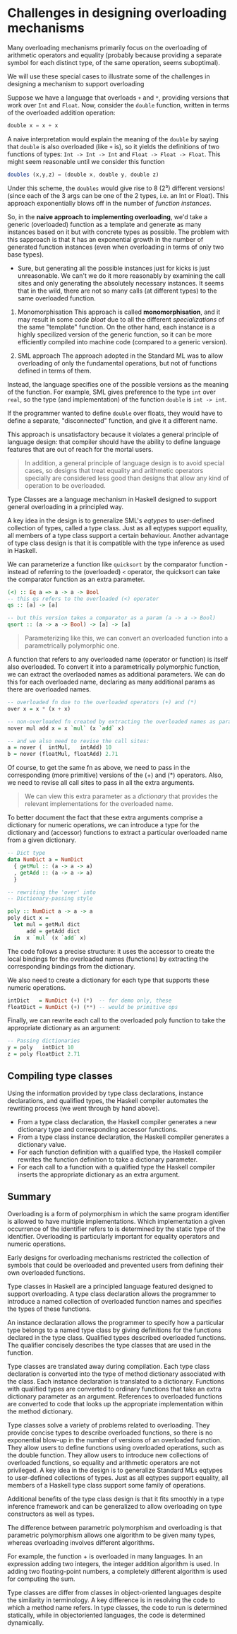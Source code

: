 # Challenges in designing overloading mechanisms

Many overloading mechanisms primarily focus on the overloading of arithmetic operators and equality (probably because providing a separate symbol for each distinct type, of the same operation, seems suboptimal).

We will use these special cases 
to illustrate some of the challenges 
in designing a mechanism to support overloading

Suppose we have a language that overloads `+` and `*`, providing versions that work over `Int` and `Float`. Now, consider the `double` function, written in terms of the overloaded addition operation:

```js
double x = x + x
```

A naive interpretation would explain the meaning of the `double` by saying that `double` is also overloaded (like `+` is), so it yields the definitions of two functions of types: `Int -> Int -> Int` and `Float -> Float -> Float`. This might seem reasonable until we consider this function

```js
doubles (x,y,z) = (double x, double y, double z)
```

Under this scheme, the `doubles` would give rise to 8 (2³) different versions! (since each of the 3 args can be one of the 2 types, i.e. an Int or Float). This approach exponentially blows off in the number of *function instances*.

So, in the **naive approach to implementing overloading**, we'd take a generic (overloaded) function as a template and generate as many instances based on it but with concrete types as possible. The problem with this sapproach is that it has an exponential growth in the number of generated function instances (even when overloading in terms of only two base types).

* Sure, but generating all the possible instances just for kicks is just unreasonable. We can't we do it more reasonably by examining the call sites and only generating the absolutely necessary instances. It seems that in the wild, there are not so many calls (at different types) to the same overloaded function.


1. Monomorphisation
This approach is called **monomorphisation**, and it may result in some *code bloat* due to all the different *specializations* of the same "template" function. On the other hand, each instance is a highly specilized version of the generic function, so it can be more efficiently compiled into machine code (compared to a generic version).


2. SML approach
The approach adopted in the Standard ML was to allow overloading of only the fundamental operations, but not of functions defined in terms of them.

Instead, the language specifies one of the possible versions as the meaning of the function. For example, SML gives preference to the type `int` over `real`, so the type (and implementation) of the function `double` is `int -> int`.

If the programmer wanted to define `double` over floats, they would have to define a separate, "disconnected" function, and give it a different name.

This approach is unsatisfactory because it violates a general principle of language design: that compiler should have the ability to define language features that are out of reach for the mortal users.


>In addition, a general principle of language design is to avoid special cases, so designs that treat equality and arithmetic operators specially are considered less good than designs that allow any kind of operation to be overloaded.

Type Classes are a language mechanism in Haskell designed to support general overloading in a principled way.

A key idea in the design is to generalize SML's *eqtypes* to user-defined collection of types, called a type class. Just as all eqtypes support equality, all members of a type class support a certain behaviour. Another advantage of type class design is that it is compatible with the type inference as used in Haskell.

We can parameterize a function like `quicksort` by the comparator function - instead of referring to the (overloaded) `<` operator, the quicksort can take the comparator function as an extra parameter.

```hs agda
(<) :: Eq a => a -> a -> Bool
-- this qs refers to the overloaded (<) operator
qs :: [a] -> [a]

-- but this version takes a comparator as a param (a -> a -> Bool)
qsort :: (a -> a -> Bool) -> [a] -> [a]
```

> Parameterizing like this, we can convert an overloaded function into a parametrically polymorphic one.

A function that refers to any overloaded name (operator or function) is itself also overloaded. To convert it into a parametrically polymorphic function, we can extract the overlaoded names as additional parameters. We can do this for each overloaded name, declaring as many additional params as there are overloaded names.

```hs
-- overloaded fn due to the overloaded operators (+) and (*)
over x = x * (x + x)

-- non-overloaded fn created by extracting the overloaded names as params
nover mul add x = x `mul` (x `add` x)

-- and we also need to revise the call sites:
a = nover (  intMul,   intAdd) 10
b = nover (floatMul, floatAdd) 2.71
```

Of course, to get the same fn as above, we need to pass in the corresponding (more primitive) versions of the (+) and (*) operators. Also, we need to revise all call sites to pass in all the extra arguments.

>We can view this extra parameter as a *dictionary* that provides the relevant implementations for the overloaded name.

To better document the fact that these extra arguments comprise a dictionary for numeric operations, we can introduce a type for the dictionary and (accessor) functions to extract a particular overloaded name from a given dictionary.

```hs
-- Dict type
data NumDict a = NumDict
  { getMul :: (a -> a -> a)
  , getAdd :: (a -> a -> a)
  }

-- rewriting the 'over' into
-- Dictionary-passing style

poly :: NumDict a -> a -> a
poly dict x =
  let mul = getMul dict
      add = getAdd dict
  in  x `mul` (x `add` x)
```

The code follows a precise structure: it uses the accessor to create the local bindings for the overloaded names (functions) by extracting the corresponding bindings from the dictionary.

We also need to create a dictionary for each type that supports these numeric operations.

```hs
intDict   = NumDict (+) (*)  -- for demo only, these
floatDict = NumDict (+) (**) -- would be primitive ops
```

Finally, we can rewrite each call to the overloaded poly function to take the appropriate dictionary as an argument:

```hs
-- Passing dictionaries
y = poly   intDict 10
z = poly floatDict 2.71
```

## Compiling type classes

Using the information provided by type class declarations, instance declarations, and qualified types, the Haskell compiler automates the rewriting process (we went through by hand above).

* From a type class declaration, the Haskell compiler generates a new dictionary type and corresponding accessor functions.
* From a type class instance declaration, the Haskell compiler generates a dictionary value.
* For each function definition with a qualified type, the Haskell compiler rewrites the function definition to take a dictionary parameter.
* For each call to a function with a qualified type the Haskell compiler inserts the appropriate dictionary as an extra argument.

## Summary

Overloading is a form of polymorphism in which the same program identifier is allowed to have multiple implementations. Which implementation a given occurrence of the identifier refers to is determined by the static type of the identifier. Overloading is particularly important for equality operators and numeric operations.

Early designs for overloading mechanisms restricted the collection of symbols that could be overloaded and prevented users from defining their own overloaded functions.

Type classes in Haskell are a principled language featured designed to support overloading. A type class declaration allows the programmer to introduce a named collection of overloaded function names and specifies the types of these functions.

An instance declaration allows the programmer to specify how a particular type belongs to a named type class by giving definitions for the functions declared in the type class. Qualified types described overloaded functions. The qualifier concisely describes the type classes that are used in the function.

Type classes are translated away during compilation. Each type class declaration is converted into the type of method dictionary associated with the class. Each instance declaration is translated to a dictionary. Functions with qualified types are converted to ordinary functions that take an extra dictionary parameter as an argument. References to overloaded functions are converted to code that looks up the appropriate implementation within the method dictionary.

Type classes solve a variety of problems related to overloading. They provide concise types to describe overloaded functions, so there is no exponential blow-up in the number of versions of an overloaded function. They allow users to define functions using overloaded operations, such as the double function. They allow users to introduce new collections of overloaded functions, so equality and arithmetic operators are not privileged. A key idea in the design is to generalize Standard MLs eqtypes to user-defined collections of types. Just as all eqtypes support equality, all members of a Haskell type class support some family of operations.

Additional benefits of the type class design is that it fits smoothly in a type inference framework and can be generalized to allow overloading on type constructors as well as types.

The difference between parametric polymorphism and overloading is that parametric polymorphism allows one algorithm to be given many types, whereas overloading involves different algorithms.

For example, the function + is overloaded in many languages. In an expression adding two integers, the integer addition algorithm is used. In adding two floating-point numbers, a completely different algorithm is used for computing the sum.

Type classes are differ from classes in object-oriented languages despite the similarity in terminology. A key difference is in resolving the code to which a method name refers. In type classes, the code to run is determined statically, while in objectoriented languages, the code is determined dynamically.
